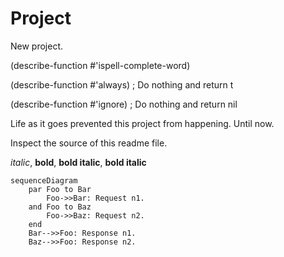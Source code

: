# Project

New project.

(describe-function \#'ispell-complete-word)

(describe-function \#'always) ; Do nothing and return t

(describe-function \#'ignore) ; Do nothing and return nil

Life as it goes prevented this project from happening. Until now.

Inspect the source of this readme file.

_italic_, **bold**, **bold italic**, __bold italic__

```mermaid
sequenceDiagram
    par Foo to Bar
        Foo->>Bar: Request n1.
    and Foo to Baz
        Foo->>Baz: Request n2.
    end
    Bar-->>Foo: Response n1.
    Baz-->>Foo: Response n2.
```
